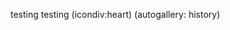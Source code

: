 <!--
Title: Om
Description: Om Jacob Moen.
Keywords: Jacob, Moen, Jacob Moen, jacmoe
ogimage: newsiteimage.jpg
Date: 2013/01/01 03:43:00
Updated: 2014/01/26 03:23
View: om
-->
testing testing
(icondiv:heart)
(autogallery: history)
